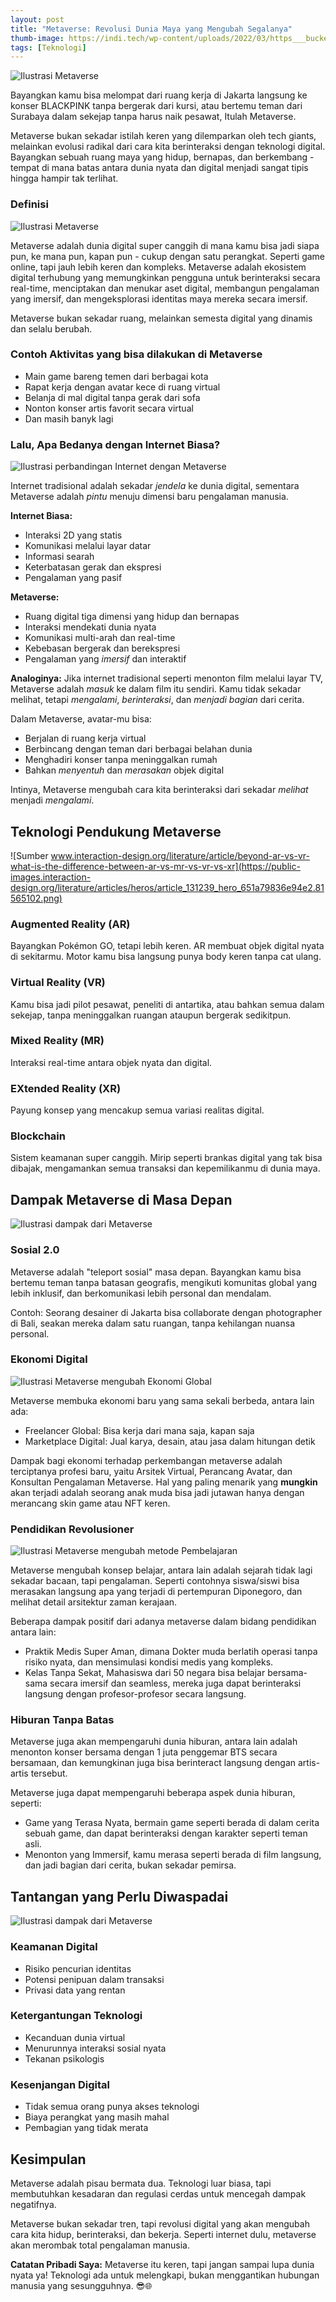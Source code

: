 ```yaml
---
layout: post
title: "Metaverse: Revolusi Dunia Maya yang Mengubah Segalanya"
thumb-image: https://indi.tech/wp-content/uploads/2022/03/https___bucketeer-e05bbc84-baa3-437e-9518-adb32be77984.s3.amazonaws.com_public_images_a4bdd6d0-5b28-4555-b733-2c23a7a9eb4c_750x480-750x370.jpeg
tags: [Teknologi]
---
```

![Ilustrasi Metaverse](https://www.graphie.co.id/uploads/blog/Apa_Itu_Metaverse__Artinya_Yang_Harus_Anda_Ketahui_2.png)

Bayangkan kamu bisa melompat dari ruang kerja di Jakarta langsung ke konser BLACKPINK tanpa bergerak dari kursi, atau bertemu teman dari Surabaya dalam sekejap tanpa harus naik pesawat, Itulah Metaverse.

Metaverse bukan sekadar istilah keren yang dilemparkan oleh tech giants, melainkan evolusi radikal dari cara kita berinteraksi dengan teknologi digital. Bayangkan sebuah ruang maya yang hidup, bernapas, dan berkembang - tempat di mana batas antara dunia nyata dan digital menjadi sangat tipis hingga hampir tak terlihat.

### Definisi
![Ilustrasi Metaverse](https://www.techfinitive.com/wp-content/uploads/2023/03/what-is-the-metaverse.jpg)

Metaverse adalah dunia digital super canggih di mana kamu bisa jadi siapa pun, ke mana pun, kapan pun - cukup dengan satu perangkat. Seperti game online, tapi jauh lebih keren dan kompleks.
Metaverse adalah ekosistem digital terhubung yang memungkinkan pengguna untuk berinteraksi secara real-time, menciptakan dan menukar aset digital, membangun pengalaman yang imersif, dan mengeksplorasi identitas maya mereka secara imersif.

Metaverse bukan sekadar ruang, melainkan semesta digital yang dinamis dan selalu berubah.

### Contoh Aktivitas yang bisa dilakukan di Metaverse
- Main game bareng temen dari berbagai kota
- Rapat kerja dengan avatar kece di ruang virtual
- Belanja di mal digital tanpa gerak dari sofa
- Nonton konser artis favorit secara virtual
- Dan masih banyk lagi

### Lalu, Apa Bedanya dengan Internet Biasa?
![Ilustrasi perbandingan Internet dengan Metaverse](https://miro.medium.com/v2/format:webp/1*oSpJK23lTXg3NTw1kHGOmg.jpeg)

Internet tradisional adalah sekadar *jendela* ke dunia digital, sementara Metaverse adalah *pintu* menuju dimensi baru pengalaman manusia.

**Internet Biasa:**
- Interaksi 2D yang statis
- Komunikasi melalui layar datar
- Informasi searah
- Keterbatasan gerak dan ekspresi
- Pengalaman yang pasif

**Metaverse:**
- Ruang digital tiga dimensi yang hidup dan bernapas
- Interaksi mendekati dunia nyata
- Komunikasi multi-arah dan real-time
- Kebebasan bergerak dan berekspresi
- Pengalaman yang *imersif* dan interaktif

**Analoginya:** 
Jika internet tradisional seperti menonton film melalui layar TV, Metaverse adalah *masuk* ke dalam film itu sendiri. Kamu tidak sekadar melihat, tetapi *mengalami*, *berinteraksi*, dan *menjadi bagian* dari cerita.

Dalam Metaverse, avatar-mu bisa:
- Berjalan di ruang kerja virtual
- Berbincang dengan teman dari berbagai belahan dunia
- Menghadiri konser tanpa meninggalkan rumah
- Bahkan *menyentuh* dan *merasakan* objek digital

Intinya, Metaverse mengubah cara kita berinteraksi dari sekadar *melihat* menjadi *mengalami*.

## Teknologi Pendukung Metaverse

![Sumber www.interaction-design.org/literature/article/beyond-ar-vs-vr-what-is-the-difference-between-ar-vs-mr-vs-vr-vs-xr](https://public-images.interaction-design.org/literature/articles/heros/article_131239_hero_651a79836e94e2.81565102.png)

### Augmented Reality (AR)
Bayangkan Pokémon GO, tetapi lebih keren. AR membuat objek digital nyata di sekitarmu. Motor kamu bisa langsung punya body keren tanpa cat ulang.

### Virtual Reality (VR)
Kamu bisa jadi pilot pesawat, peneliti di antartika, atau bahkan semua dalam sekejap, tanpa meninggalkan ruangan ataupun bergerak sedikitpun.

### Mixed Reality (MR)
Interaksi real-time antara objek nyata dan digital.

### EXtended Reality (XR)
Payung konsep yang mencakup semua variasi realitas digital.

### Blockchain
Sistem keamanan super canggih. Mirip seperti brankas digital yang tak bisa dibajak, mengamankan semua transaksi dan kepemilikanmu di dunia maya.

## Dampak Metaverse di Masa Depan

![Ilustrasi dampak dari Metaverse](https://iptek.co.id/wp-content/uploads/2021/12/metaverse.jpg)

### Sosial 2.0
Metaverse adalah "teleport sosial" masa depan. Bayangkan kamu bisa bertemu teman tanpa batasan geografis, mengikuti komunitas global yang lebih inklusif, dan berkomunikasi lebih personal dan mendalam.

Contoh: Seorang desainer di Jakarta bisa collaborate dengan photographer di Bali, seakan mereka dalam satu ruangan, tanpa kehilangan nuansa personal.

### Ekonomi Digital
![Ilustrasi Metaverse mengubah Ekonomi Global](https://bernardmarr.com/wp-content/uploads/2023/06/AdobeStock_550053139-1-scaled.jpeg)

Metaverse membuka ekonomi baru yang sama sekali berbeda, antara lain ada:
- Freelancer Global: Bisa kerja dari mana saja, kapan saja
- Marketplace Digital: Jual karya, desain, atau jasa dalam hitungan detik

Dampak bagi ekonomi terhadap perkembangan metaverse adalah terciptanya profesi baru, yaitu Arsitek Virtual, Perancang Avatar, dan Konsultan Pengalaman Metaverse.
Hal yang paling menarik yang **mungkin** akan terjadi adalah seorang anak muda bisa jadi jutawan hanya dengan merancang skin game atau NFT keren.

### Pendidikan Revolusioner
![Ilustrasi Metaverse mengubah metode Pembelajaran](https://www.fxmweb.com/assets/images/content/insights/the-metaverse-in-education-unlocking-immersive-learning-experiences--big.png)

Metaverse mengubah konsep belajar, antara lain adalah sejarah tidak lagi sekadar bacaan, tapi pengalaman. Seperti contohnya siswa/siswi bisa merasakan langsung apa yang terjadi di pertempuran Diponegoro, dan melihat detail arsitektur zaman kerajaan.

Beberapa dampak positif dari adanya metaverse dalam bidang pendidikan antara lain:

- Praktik Medis Super Aman, dimana Dokter muda berlatih operasi tanpa risiko nyata, dan mensimulasi kondisi medis yang kompleks.
- Kelas Tanpa Sekat, Mahasiswa dari 50 negara bisa belajar bersama-sama secara imersif dan seamless, mereka juga dapat berinteraksi langsung dengan profesor-profesor secara langsung.

### Hiburan Tanpa Batas
Metaverse juga akan mempengaruhi dunia hiburan, antara lain adalah menonton konser bersama dengan 1 juta penggemar BTS secara bersamaan, dan kemungkinan juga bisa berinteract langsung dengan artis-artis tersebut.

Metaverse juga dapat mempengaruhi beberapa aspek dunia hiburan, seperti:
- Game yang Terasa Nyata, bermain game seperti berada di dalam cerita sebuah game, dan dapat berinteraksi dengan karakter seperti teman asli.
- Menonton yang Immersif, kamu merasa seperti berada di film langsung, dan jadi bagian dari cerita, bukan sekadar pemirsa.

## Tantangan yang Perlu Diwaspadai
![Ilustrasi dampak dari Metaverse](https://miro.medium.com/v2/format:webp/1*O9bPtILdkl6isQ8u03wIoQ.jpeg)

### Keamanan Digital
- Risiko pencurian identitas
- Potensi penipuan dalam transaksi
- Privasi data yang rentan

### Ketergantungan Teknologi
- Kecanduan dunia virtual
- Menurunnya interaksi sosial nyata
- Tekanan psikologis

### Kesenjangan Digital
- Tidak semua orang punya akses teknologi
- Biaya perangkat yang masih mahal
- Pembagian yang tidak merata

## Kesimpulan

Metaverse adalah pisau bermata dua. Teknologi luar biasa, tapi membutuhkan kesadaran dan regulasi cerdas untuk mencegah dampak negatifnya.

Metaverse bukan sekadar tren, tapi revolusi digital yang akan mengubah cara kita hidup, berinteraksi, dan bekerja. Seperti internet dulu, metaverse akan merombak total pengalaman manusia.

**Catatan Pribadi Saya:** Metaverse itu keren, tapi jangan sampai lupa dunia nyata ya! Teknologi ada untuk melengkapi, bukan menggantikan hubungan manusia yang sesungguhnya. 😎🌐
